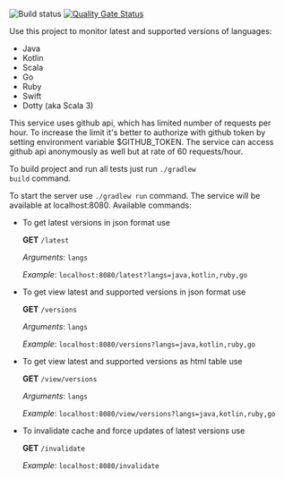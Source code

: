 ![Build status](https://github.com/margarita-nedzelska-sonarsource/LanguagesVersionsRadar/workflows/Check/badge.svg) 
[![Quality Gate Status](https://sonarcloud.io/api/project_badges/measure?project=margarita-nedzelska-sonarsource_LanguagesVersionsRadar&metric=alert_status)](https://sonarcloud.io/dashboard?id=margarita-nedzelska-sonarsource_LanguagesVersionsRadar) 


Use this project to monitor latest and supported versions of languages:
 - Java
 - Kotlin
 - Scala
 - Go
 - Ruby
 - Swift
 - Dotty (aka Scala 3)
 
 This service uses github api, which has limited number of requests per hour. To increase the limit it's better to authorize with github token by setting environment variable $GITHUB_TOKEN. The service can access github api anonymously as well but at rate of 60 requests/hour.
 
 To build project and run all tests just run <code>./gradlew build</code> command.
 
 To start the server use <code>./gradlew run</code> command. The service will be available at localhost:8080. Available commands:
 
 - To get latest versions in json format use
 
   <b>GET</b> <code>/latest</code>
   
   <i>Arguments</i>: <code>langs</code>
   
   <i>Example</i>: <code>localhost:8080/latest?langs=java,kotlin,ruby,go</code>
   

- To get view latest and supported versions in json format use
 
   <b>GET</b> <code>/versions</code>
   
   <i>Arguments</i>: <code>langs</code>
   
   <i>Example</i>: <code>localhost:8080/versions?langs=java,kotlin,ruby,go</code>
   

 - To get view latest and supported versions as html table use
 
   <b>GET</b> <code>/view/versions</code>
   
   <i>Arguments</i>: <code>langs</code>
   
   <i>Example</i>: <code>localhost:8080/view/versions?langs=java,kotlin,ruby,go</code>
   
 - To invalidate cache and force updates of latest versions use
 
   <b>GET</b> <code>/invalidate</code>
   
   <i>Example</i>: <code>localhost:8080/invalidate</code>
